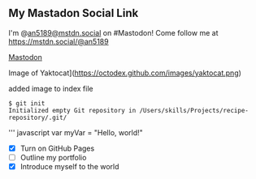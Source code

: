  
## My Mastadon Social Link
I'm @an5189@mstdn.social on #Mastodon! Come follow me at https://mstdn.social/@an5189

<a rel="me" href="https://mstdn.social/@an5189">Mastodon</a>

Image of Yaktocat](https://octodex.github.com/images/yaktocat.png)

added image to index file

```
$ git init
Initialized empty Git repository in /Users/skills/Projects/recipe-repository/.git/
```
''' javascript
var myVar = "Hello, world!"

- [x] Turn on GitHub Pages
- [ ] Outline my portfolio
- [x] Introduce myself to the world
